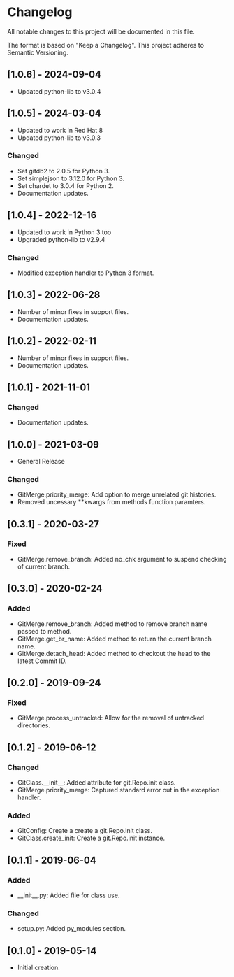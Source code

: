 # Changelog
All notable changes to this project will be documented in this file.

The format is based on "Keep a Changelog".  This project adheres to Semantic Versioning.


## [1.0.6] - 2024-09-04
- Updated python-lib to v3.0.4


## [1.0.5] - 2024-03-04
- Updated to work in Red Hat 8
- Updated python-lib to v3.0.3

### Changed
- Set gitdb2 to 2.0.5 for Python 3.
- Set simplejson to 3.12.0 for Python 3.
- Set chardet to 3.0.4 for Python 2.
- Documentation updates.


## [1.0.4] - 2022-12-16
- Updated to work in Python 3 too
- Upgraded python-lib to v2.9.4

### Changed
- Modified exception handler to Python 3 format.


## [1.0.3] - 2022-06-28
- Number of minor fixes in support files.
- Documentation updates.

## [1.0.2] - 2022-02-11
- Number of minor fixes in support files.
- Documentation updates.


## [1.0.1] - 2021-11-01
### Changed
- Documentation updates.


## [1.0.0] - 2021-03-09
- General Release

### Changed
- GitMerge.priority_merge:  Add option to merge unrelated git histories.
- Removed uncessary \*\*kwargs from methods function paramters.


## [0.3.1] - 2020-03-27
### Fixed
- GitMerge.remove_branch:  Added no_chk argument to suspend checking of current branch.


## [0.3.0] - 2020-02-24
### Added
- GitMerge.remove_branch:  Added method to remove branch name passed to method.
- GitMerge.get_br_name:  Added method to return the current branch name.
- GitMerge.detach_head:  Added method to checkout the head to the latest Commit ID.


## [0.2.0] - 2019-09-24
### Fixed
- GitMerge.process_untracked:  Allow for the removal of untracked directories.


## [0.1.2] - 2019-06-12
### Changed
- GitClass.\_\_init\_\_:  Added attribute for git.Repo.init class.
- GitMerge.priority_merge:  Captured standard error out in the exception handler.

### Added
- GitConfig:  Create a create a git.Repo.init class.
- GitClass.create_init:  Create a git.Repo.init instance.


## [0.1.1] - 2019-06-04
### Added
- \_\_init\_\_.py:  Added file for class use.

### Changed
- setup.py:  Added py_modules section.


## [0.1.0] - 2019-05-14
- Initial creation.


